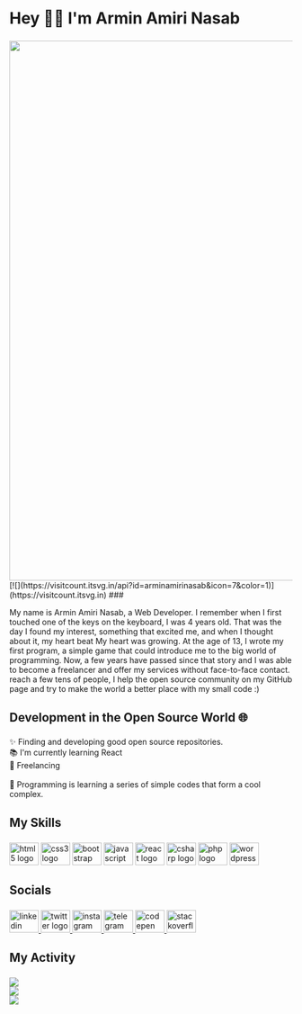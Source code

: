 <h1 align="left">Hey 👨‍💻 I'm Armin Amiri Nasab</h1>

###
<img src="https://github.com/Anmol-Baranwal/Cool-GIFs-For-GitHub/assets/74038190/7d484dc9-68a9-4ee6-a767-aea59035c12d" style="width: 100vw;">
[![](https://visitcount.itsvg.in/api?id=arminamirinasab&icon=7&color=1)](https://visitcount.itsvg.in)
###

<p align="left">My name is Armin Amiri Nasab, a Web Developer. I remember when I first touched one of the keys on the keyboard, I was 4 years old. That was the day I found my interest, something that excited me, and when I thought about it, my heart beat My heart was growing. At the age of 13, I wrote my first program, a simple game that could introduce me to the big world of programming. Now, a few years have passed since that story and I was able to become a freelancer and offer my services without face-to-face contact. reach a few tens of people, I help the open source community on my GitHub page and try to make the world a better place with my small code :)</p>

###
<h2 align="left">Development in the Open Source World 🌐</h2>

###

<p align="left">✨ Finding and developing good open source repositories.<br>📚 I'm currently learning React<br>🎯 Freelancing<br><br>🖤 Programming is learning a series of simple codes that form a cool complex.</p>

###
<h2 align="left">My Skills</h2>

###

<div align="left">
  <img src="https://cdn.jsdelivr.net/gh/devicons/devicon/icons/html5/html5-original.svg" height="40" width="52" alt="html5 logo"  />
  <img src="https://cdn.jsdelivr.net/gh/devicons/devicon/icons/css3/css3-original.svg" height="40" width="52" alt="css3 logo"  />
  <img src="https://cdn.jsdelivr.net/gh/devicons/devicon/icons/bootstrap/bootstrap-original.svg" height="40" width="52" alt="bootstrap logo"  />
  <img src="https://cdn.jsdelivr.net/gh/devicons/devicon/icons/javascript/javascript-original.svg" height="40" width="52" alt="javascript logo"  />
  <img src="https://cdn.jsdelivr.net/gh/devicons/devicon/icons/react/react-original.svg" height="40" width="52" alt="react logo"  />
  <img src="https://cdn.jsdelivr.net/gh/devicons/devicon/icons/csharp/csharp-original.svg" height="40" width="52" alt="csharp logo"  />
  <img src="https://cdn.jsdelivr.net/gh/devicons/devicon/icons/php/php-original.svg" height="40" width="52" alt="php logo"  />
  <img src="https://cdn.jsdelivr.net/gh/devicons/devicon/icons/wordpress/wordpress-original.svg" height="40" width="52" alt="wordpress logo"  />
</div>

###
<h2 align="left">Socials</h2>

###

<div align="left">
  <a href="https://www.linkedin.com/in/armin-amiri-nasab-329421222/" target="_blank">
    <img src="https://raw.githubusercontent.com/maurodesouza/profile-readme-generator/master/src/assets/icons/social/linkedin/default.svg" width="52" height="40" alt="linkedin logo"  />
  </a>
  <a href="https://twitter.com/arminamirinasab" target="_blank">
    <img src="https://raw.githubusercontent.com/maurodesouza/profile-readme-generator/master/src/assets/icons/social/twitter/default.svg" width="52" height="40" alt="twitter logo"  />
  </a>
  <a href="https://instagram.com/arminamirinasab" target="_blank">
    <img src="https://raw.githubusercontent.com/maurodesouza/profile-readme-generator/master/src/assets/icons/social/instagram/default.svg" width="52" height="40" alt="instagram logo"  />
  </a>
  <a href="https://t.me/arminamirinasab" target="_blank">
    <img src="https://raw.githubusercontent.com/maurodesouza/profile-readme-generator/master/src/assets/icons/social/telegram/default.svg" width="52" height="40" alt="telegram logo"  />
  </a>
  <a href="https://codepen.io/arminamirinasab/" target="_blank">
    <img src="https://raw.githubusercontent.com/maurodesouza/profile-readme-generator/master/src/assets/icons/social/codepen/default.svg" width="52" height="40" alt="codepen logo"  />
  </a>
  <a href="https://stackoverflow.com/users/13115293/armin-amiri-nasab" target="_blank">
    <img src="https://raw.githubusercontent.com/maurodesouza/profile-readme-generator/master/src/assets/icons/social/stackoverflow/default.svg" width="52" height="40" alt="stackoverflow logo"  />
  </a>
</div>

###
<h2 align="left">My Activity</h2>

###

![](https://github-readme-stats.vercel.app/api?username=arminamirinasab&theme=react&hide_border=true&include_all_commits=true&count_private=false)<br/>
![](https://github-readme-streak-stats.herokuapp.com/?user=arminamirinasab&theme=react&hide_border=true)<br/>
![](https://github-readme-stats.vercel.app/api/top-langs/?username=arminamirinasab&theme=react&hide_border=true&include_all_commits=true&count_private=false&layout=compact)

###
